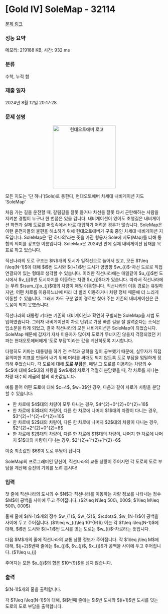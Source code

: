 # [Gold IV] SoleMap - 32114 

[문제 링크](https://www.acmicpc.net/problem/32114) 

### 성능 요약

메모리: 219188 KB, 시간: 932 ms

### 분류

수학, 누적 합

### 제출 일자

2024년 8월 12일 20:17:28

### 문제 설명

<p style="text-align:center;"><img alt="현대오토에버 로고" src="" style="width: 200px; max-width: 100%;"></p>

<p>모든 지도는 ‘단 하나’(Sole)로 통한다, 현대오토에버 차세대 내비게이션 지도 ‘SoleMap’</p>

<p>처음 가는 길을 운전할 때, 갈림길을 잘못 들거나 차선을 잘못 타서 곤란해하는 사람을 지켜본 경험이 누구나 한 번쯤은 있을 겁니다. 내비게이션이 있어도 초행길은 내비게이션 화면과 실제 도로를 머릿속에서 바로 대입하기 어려운 경우가 많습니다. SoleMap은 이런 운전자들의 불편을 해소하기 위해 현대오토에버가 구축 중인 차세대 내비게이션 지도입니다. SoleMap은 ‘단 하나의’라는 뜻을 가진 형용사 Sole에 지도(Map)를 더해 통합의 의미를 강조한 이름입니다. SoleMap은 2024년 안에 실제 내비게이션 탑재를 목표로 하고 있습니다.</p>

<p>직선나라의 도로 구조는 $N$개의 도시가 일직선으로 늘어서 있고, 모든 $1\leq i\leq(N-1)$에 대해 $i$번 도시와 $(i+1)$번 도시가 양방향 $w_{i}$-차선 도로로 직접 연결되어 있는 형태로 생각할 수 있습니다. 이러한 직선나라에는 매일같이 $u_{j}$번 도시에서 $v_{j}$번 도시까지를 이동하는 차량 $x_{j}$대가 있습니다. 따라서 직선나라에는 무려 $\sum_{j}x_{j}$대의 차량이 매일 이동합니다. 직선나라의 이동 경로는 유일하지만, 어떤 차로를 이용하느냐에 따라 더 빨리 이동하거나 차량 정체 때문에 더 느리게 이동할 수 있습니다. 그래서 차도 구분 없이 경로만 찾아 주는 기존의 내비게이션은 큰 도움이 되지 못했습니다.</p>

<p>직선나라의 대통령 키파는 기존의 내비게이션과 확연히 구별되는 SoleMap을 시범 도입하였습니다. 그러자 내비게이션이 차로 단위로 가장 빠른 길을 잘 알려준다는 소식은 입소문을 타게 되었고, 결국 직선나라의 모든 내비게이션은 SoleMap이 되었습니다. SoleMap 때문에 갑자기 자차 이용자가 많아져 도로가 무너지진 않을지 걱정되었던 키파는 현대오토에버에게 ‘도로 부담’이라는 값을 계산하도록 지시합니다.</p>

<p>다행히도 키파는 대통령을 하기 전 수학과 공학을 깊이 공부했기 때문에, 실무자가 직접 유의미한 지표를 만들어 내기 위해 머리를 싸매도 되지 않도록 도로 부담을 엄밀하게 정의해 주었습니다. 각 도로에 대해 <strong>도로 부담</strong>은, 매일 그 도로를 이용하는 차량의 수 $c$에 대해 $c$대의 차량을 $w$개의 차로가 적절히 분담했을 때, 각 차로를 지나는 차량 대수의 제곱의 합의 최솟값입니다.</p>

<p>예를 들어 어떤 도로에 대해 $c=4$, $w=3$인 경우, 다음과 같이 차로가 차량을 분담할 수 있습니다:</p>

<ul>
	<li>한 차로에 $4$대의 차량이 모두 다니는 경우, $4^{2}+0^{2}+0^{2}=16$</li>
	<li>한 차로에 $3$대의 차량이, 다른 한 차로에 나머지 $1$대의 차량이 다니는 경우, $3^{2}+1^{2}+0^{2}=10$</li>
	<li>한 차로에 $2$대의 차량이, 다른 한 차로에 나머지 $2$대의 차량이 다니는 경우, $2^{2}+2^{2}+0^{2}=8$</li>
	<li>한 차로에 $2$대의 차량이, 다른 한 차로에 $1$대의 차량이, 나머지 한 차로에 나머지 $1$대의 차량이 다니는 경우, $2^{2}+1^{2}+1^{2}=6$</li>
</ul>

<p>이중 최솟값인 $6$이 도로 부담이 됩니다.</p>

<p>SoleMap의 프로그래머인 당신이, 직선나라의 교통 상황이 주어지면 각 도로의 도로 부담을 계산해 승진의 기회를 노려 봅시다!</p>

### 입력 

 <p>첫 줄에 직선나라의 도시의 수 $N$과 직선나라를 이동하는 차량 정보를 나타내는 정수 $M$이 공백을 사이에 두고 주어집니다. ($2\leq N\leq 500\, 000$; $1\leq M\leq 500\, 000$)</p>

<p>둘째 줄에 $(N-1)$개의 정수 $w_{1}$, $w_{2}$, $\cdots$, $w_{N-1}$이 공백을 사이에 두고 주어집니다. ($1\leq w_{i}\leq 10^{9}$) 이는 각 $1\leq i\leq(N-1)$에 대해, $i$번 도시와 $(i+1)$번 도시를 잇는 도로는 $w_{i}$-차로라는 뜻입니다.</p>

<p>다음 $M$개의 줄에 직선나라의 교통 상황 정보가 주어집니다. 각 $1\leq j\leq M$에 대해, $(j+2)$번째 줄에는 $u_{j}$, $v_{j}$, $x_{j}$가 공백을 사이에 두고 주어집니다. ($1\leq u_{j}<v_{j}\leq N$; $1\leq x_{j}\leq 10^{9}$) 이는 매일 $u_{j}$번 도시에서 $v_{j}$번 도시를 다니는 차량이 $x_{j}$대 있다는 뜻입니다.</p>

<p>주어지는 모든 $x_{j}$의 합은 $10^{9}$을 넘지 않습니다.</p>

### 출력 

 <p>$(N-1)$개의 줄을 출력합니다.</p>

<p>각 $1\leq i\leq(N-1)$에 대해, $i$번째 줄에는 $i$번 도시와 $(i+1)$번 도시를 잇는 도로의 도로 부담을 출력합니다.</p>

